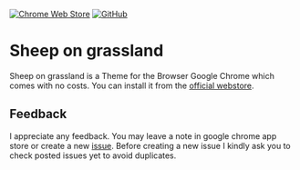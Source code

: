[![Chrome Web Store](https://img.shields.io/chrome-web-store/users/njjhipfdgmopapdkdnlkmaeenkgdppbj?style=for-the-badge&logo=google-chrome)](https://chrome.google.com/webstore/detail/sheep-on-grassland/njjhipfdgmopapdkdnlkmaeenkgdppbj)
[![GitHub](https://img.shields.io/github/license/amartinno1/chrome-theme-sheep-on-grassland?style=for-the-badge)](https://github.com/AMartinNo1/chrome-theme-sheep-on-grassland/blob/development/LICENSE)

# Sheep on grassland

Sheep on grassland is a Theme for the Browser Google Chrome which comes with no costs.
You can install it from the
[official webstore](https://chrome.google.com/webstore/detail/sheep-on-grassland/njjhipfdgmopapdkdnlkmaeenkgdppbj).

## Feedback

I appreciate any feedback. You may leave a note in google chrome app store or create a new
[issue](https://chrome.google.com/webstore/detail/sheep-on-grassland/njjhipfdgmopapdkdnlkmaeenkgdppbj). Before creating
a new issue I kindly ask you to check posted issues yet to avoid duplicates.